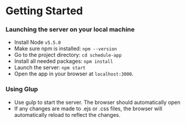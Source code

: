 # Getting Started

### Launching the server on your local machine
- Install Node `v5.5.0`
- Make sure npm is installed: `npm --version`
- Go to the project directory: `cd schedule-app`
- Install all needed packages: `npm install`
- Launch the server: `npm start`
- Open the app in your browser at `localhost:3000`.

### Using Glup

- Use gulp to start the server. The browser should automatically open
- If any changes are made to .ejs or .css files, the browser will automatically reload to reflect the changes.
